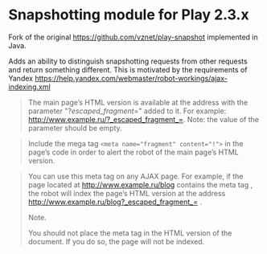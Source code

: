 # Snapshotting module for Play 2.3.x

Fork of the original https://github.com/vznet/play-snapshot implemented in Java. 

Adds an ability to distinguish snapshotting requests from other requests and return something different.
This is motivated by the requirements of Yandex https://help.yandex.com/webmaster/robot-workings/ajax-indexing.xml

> The main page’s HTML version is available at the address with the parameter "?_escaped_fragment_=" added to it. For   example: http://www.example.ru/?_escaped_fragment_=. Note: the value of the parameter should be empty.

> Include the mega tag `<meta name="fragment" content="!">` in the page’s code in order to alert the robot of the main page’s HTML version.

> You can use this meta tag on any AJAX page. For example, if the page located at http://www.example.ru/blog contains the meta tag <meta name="fragment" content="!">, the robot will index the page’s HTML version at the address http://www.example.ru/blog?_escaped_fragment_= .
>
> Note. 
>
> You should not place the meta tag in the HTML version of the document. If you do so, the page will not be indexed.

# 
